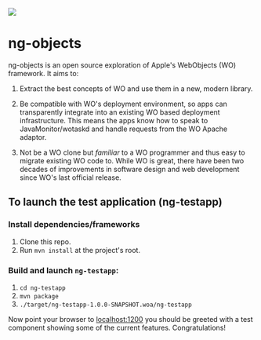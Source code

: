 ![](https://github.com/ngobjects/ng-objects/workflows/build/badge.svg)

# ng-objects

ng-objects is an open source exploration of Apple's WebObjects (WO) framework. It aims to:

1. Extract the best concepts of WO and use them in a new, modern library.

2. Be compatible with WO's deployment environment, so apps can transparently integrate into an existing WO based deployment infrastructure. This means the apps know how to speak to JavaMonitor/wotaskd and handle requests from the WO Apache adaptor.

3. Not be a WO clone but _familiar_ to a WO programmer and thus easy to migrate existing WO code to. While WO is great, there have been two decades of improvements in software design and web development since WO's last official release.

## To launch the test application (ng-testapp)

### Install dependencies/frameworks

1. Clone this repo.
2. Run `mvn install` at the project's root.

### Build and launch `ng-testapp`:
1. `cd ng-testapp`
2. `mvn package`
3. `./target/ng-testapp-1.0.0-SNAPSHOT.woa/ng-testapp`

Now point your browser to [localhost:1200](http://localhost:1200/) you should be greeted with a test component showing some of the current features. Congratulations!

